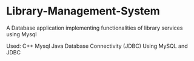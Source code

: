# Library-Management-System
A Database application implementing functionalities of library services using Mysql

Used:
C++
Mysql
Java Database Connectivity (JDBC)
Using MySQL and JDBC

